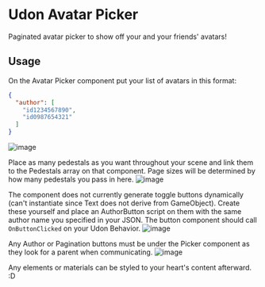 # Udon Avatar Picker
Paginated avatar picker to show off your and your friends' avatars!

## Usage
On the Avatar Picker component put your list of avatars in this format:
```json
{
  "author": [
    "id1234567890",
    "id0987654321"
  ]
}
```
![image](https://github.com/halomakes/vrc-world-avipicker/assets/5904472/ede1c346-a273-43ca-8b0e-4c045242cac5)

Place as many pedestals as you want throughout your scene and link them to the Pedestals array on that component. Page sizes will be determined by how many pedestals you pass in here.
![image](https://github.com/halomakes/vrc-world-avipicker/assets/5904472/c59a98af-1437-46d8-a66c-f2cefd8a0ee6)

The component does not currently generate toggle buttons dynamically (can't instantiate since Text does not derive from GameObject).  Create these yourself and place an AuthorButton script on them with the same author name you specified in your JSON.  The button component should call `OnButtonClicked` on your Udon Behavior.
![image](https://github.com/halomakes/vrc-world-avipicker/assets/5904472/2df75900-502b-4e87-aa16-a0313e6e0c0f)

Any Author or Pagination buttons must be under the Picker component as they look for a parent when communicating.
![image](https://github.com/halomakes/vrc-world-avipicker/assets/5904472/ccc69ebf-80d7-4568-9459-3adc172d0762)

Any elements or materials can be styled to your heart's content afterward. :D
